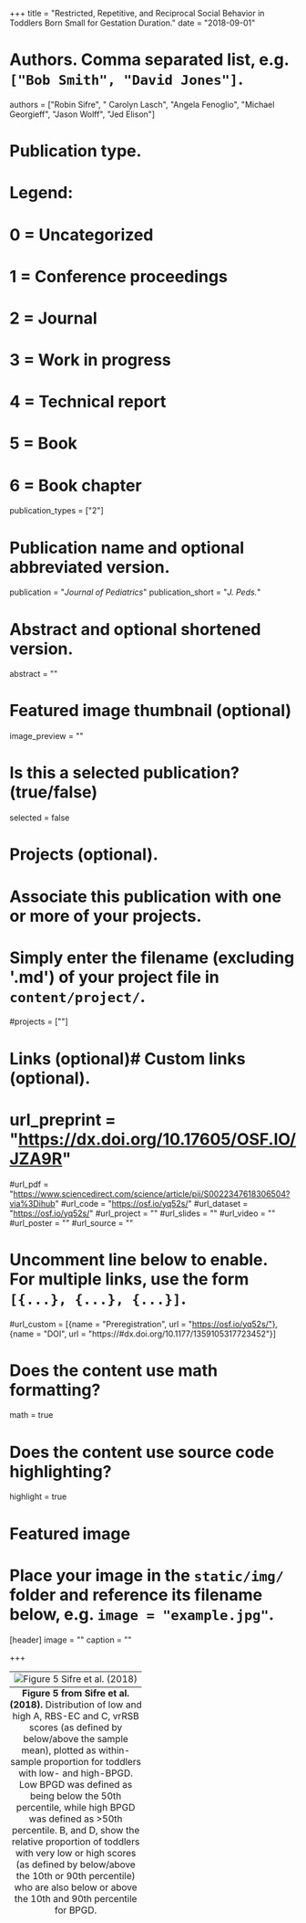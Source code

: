 +++
title = "Restricted, Repetitive, and Reciprocal Social Behavior in Toddlers Born Small for Gestation Duration."
date = "2018-09-01"

# Authors. Comma separated list, e.g. `["Bob Smith", "David Jones"]`.
authors = ["Robin Sifre", " Carolyn Lasch", "Angela Fenoglio", "Michael Georgieff", "Jason Wolff", "Jed Elison"]
# Publication type.
# Legend:
# 0 = Uncategorized
# 1 = Conference proceedings
# 2 = Journal
# 3 = Work in progress
# 4 = Technical report
# 5 = Book
# 6 = Book chapter
publication_types = ["2"]

# Publication name and optional abbreviated version.
publication = "*Journal of Pediatrics*"
publication_short = "*J. Peds.*"

# Abstract and optional shortened version.
abstract = ""

# Featured image thumbnail (optional)
image_preview = ""

# Is this a selected publication? (true/false)
selected = false

# Projects (optional).
#   Associate this publication with one or more of your projects.
#   Simply enter the filename (excluding '.md') of your project file in `content/project/`.
#projects = [""]

# Links (optional)# Custom links (optional).
# url_preprint = "https://dx.doi.org/10.17605/OSF.IO/JZA9R"
#url_pdf = "https://www.sciencedirect.com/science/article/pii/S0022347618306504?via%3Dihub"
#url_code = "https://osf.io/yq52s/"
#url_dataset = "https://osf.io/yq52s/"
#url_project = ""
#url_slides = ""
#url_video = ""
#url_poster = ""
#url_source = ""


#   Uncomment line below to enable. For multiple links, use the form `[{...}, {...}, {...}]`.
#url_custom = [{name = "Preregistration", url = "https://osf.io/yq52s/"}, {name = "DOI", url = "https://#dx.doi.org/10.1177/1359105317723452"}]


# Does the content use math formatting?
math = true

# Does the content use source code highlighting?
highlight = true

# Featured image
# Place your image in the `static/img/` folder and reference its filename below, e.g. `image = "example.jpg"`.
[header]
image = ""
caption = ""

+++
<table class="image">
<caption align="bottom"> <b>Figure 5 from Sifre et al. (2018).</b> Distribution of low and high A, RBS-EC and C, vrRSB scores (as defined by below/above the sample mean), plotted as within-sample proportion for toddlers with low- and high-BPGD. Low BPGD was defined as being below the 50th percentile, while high BPGD was defined as >50th percentile. B, and D, show the relative proportion of toddlers with very low or high scores (as defined by below/above the 10th or 90th percentile) who are also below or above the 10th and 90th percentile for BPGD. </caption>
<tr><td><img src="/img/respetitive-bx.img" alt="Figure 5 Sifre et al. (2018)"/></td></tr>
</table>


